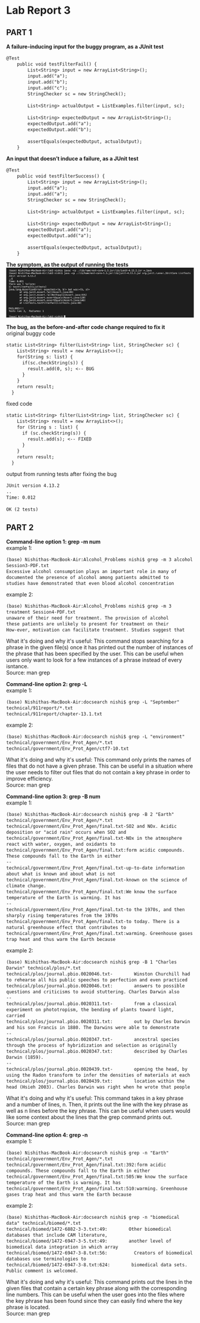 # Lab Report 3
## PART 1
**A failure-inducing input for the buggy program, as a JUnit test**
```
@Test
    public void testFilterFail() {
        List<String> input = new ArrayList<String>();
        input.add("a");
        input.add("b");
        input.add("c");
        StringChecker sc = new StringCheck();

        List<String> actualOutput = ListExamples.filter(input, sc);

        List<String> expectedOutput = new ArrayList<String>();
        expectedOutput.add("a");
        expectedOutput.add("b");

        assertEquals(expectedOutput, actualOutput);
    }
```

**An input that doesn’t induce a failure, as a JUnit test**
```
@Test
    public void testFilterSuccess() {
        List<String> input = new ArrayList<String>();
        input.add("a");
        input.add("a");
        StringChecker sc = new StringCheck();

        List<String> actualOutput = ListExamples.filter(input, sc);

        List<String> expectedOutput = new ArrayList<String>();
        expectedOutput.add("a");
        expectedOutput.add("a");

        assertEquals(expectedOutput, actualOutput);
    }
```

**The symptom, as the output of running the tests** 
![output of running tests](https://raw.githubusercontent.com/nselvakumar25/cse15l-lab-reports/main/test-output-lab3.png)  

**The bug, as the before-and-after code change required to fix it**  
original buggy code
```
static List<String> filter(List<String> list, StringChecker sc) {
    List<String> result = new ArrayList<>();
    for(String s: list) {
      if(sc.checkString(s)) {
        result.add(0, s); <-- BUG
      }
    }
    return result;
  }
```
fixed code
```
static List<String> filter(List<String> list, StringChecker sc) {
    List<String> result = new ArrayList<>();
    for (String s : list) {
      if (sc.checkString(s)) {
        result.add(s); <-- FIXED
      }
    }
    return result;
  }
```
output from running tests after fixing the bug
```
JUnit version 4.13.2
..
Time: 0.012

OK (2 tests)
```

## PART 2
**Command-line option 1: grep -m num**  
example 1:
```
(base) Nishithas-MacBook-Air:Alcohol_Problems nishi$ grep -m 3 alcohol Session3-PDF.txt
Excessive alcohol consumption plays an important role in many of
documented the presence of alcohol among patients admitted to
studies have demonstrated that even blood alcohol concentration
```
example 2:
```
(base) Nishithas-MacBook-Air:Alcohol_Problems nishi$ grep -m 3 treatment Session4-PDF.txt
unaware of their need for treatment. The provision of alcohol
these patients are unlikely to present for treatment on their
How-ever, motivation can facilitate treatment. Studies suggest that
```
What it's doing and why it's useful: This command stops searching for a phrase in the given file(s) once it has printed out the number of instances of the phrase that has been specified by the user. This can be useful when users only want to look for a few instances of a phrase instead of every isntance.  
Source: man grep  

**Command-line option 2: grep -L**  
example 1:
```
(base) Nishithas-MacBook-Air:docsearch nishi$ grep -L "September" technical/911report/*.txt
technical/911report/chapter-13.1.txt
```
example 2:
```
(base) Nishithas-MacBook-Air:docsearch nishi$ grep -L "environment" technical/government/Env_Prot_Agen/*.txt
technical/government/Env_Prot_Agen/ctf7-10.txt
```
What it's doing and why it's useful: This command only prints the names of files that do not have a given phrase. This can be useful in a situation where the user needs to filter out files that do not contain a key phrase in order to improve efficiency.  
Source: man grep  

**Command-line option 3: grep -B num**  
example 1:
```
(base) Nishithas-MacBook-Air:docsearch nishi$ grep -B 2 "Earth" technical/government/Env_Prot_Agen/*.txt
technical/government/Env_Prot_Agen/final.txt-SO2 and NOx. Acidic deposition or "acid rain" occurs when SO2 and
technical/government/Env_Prot_Agen/final.txt-NOx in the atmosphere react with water, oxygen, and oxidants to
technical/government/Env_Prot_Agen/final.txt:form acidic compounds. These compounds fall to the Earth in either
--
technical/government/Env_Prot_Agen/final.txt-up-to-date information about what is known and about what is not
technical/government/Env_Prot_Agen/final.txt-known on the science of climate change.
technical/government/Env_Prot_Agen/final.txt:We know the surface temperature of the Earth is warming. It has
--
technical/government/Env_Prot_Agen/final.txt-to the 1970s, and then sharply rising temperatures from the 1970s
technical/government/Env_Prot_Agen/final.txt-to today. There is a natural greenhouse effect that contributes to
technical/government/Env_Prot_Agen/final.txt:warming. Greenhouse gases trap heat and thus warm the Earth because
```
example 2:
```
(base) Nishithas-MacBook-Air:docsearch nishi$ grep -B 1 "Charles Darwin" technical/plos/*.txt
technical/plos/journal.pbio.0020046.txt-        Winston Churchill had to rehearse all his public speeches to perfection and even practiced
technical/plos/journal.pbio.0020046.txt:        answers to possible questions and criticisms to avoid stuttering. Charles Darwin also
--
technical/plos/journal.pbio.0020311.txt-        from a classical experiment on phototropism, the bending of plants toward light, carried
technical/plos/journal.pbio.0020311.txt:        out by Charles Darwin and his son Francis in 1880. The Darwins were able to demonstrate
--
technical/plos/journal.pbio.0020347.txt-        ancestral species through the process of hybridization and selection as originally
technical/plos/journal.pbio.0020347.txt:        described by Charles Darwin (1859).
--
technical/plos/journal.pbio.0020439.txt-        opening the head, by using the Radon transform to infer the densities of materials at each
technical/plos/journal.pbio.0020439.txt:        location within the head (Hsieh 2003). Charles Darwin was right when he wrote that people
```
What it's doing and why it's useful: This command takes in a key phrase and a number of lines, n. Then, it prints out the line with the key phrase as well as n lines before the key phrase. This can be useful when users would like some context about the lines that the grep command prints out.  
Source: man grep  

**Command-line option 4: grep -n**  
example 1:
```
(base) Nishithas-MacBook-Air:docsearch nishi$ grep -n "Earth" technical/government/Env_Prot_Agen/*.txt
technical/government/Env_Prot_Agen/final.txt:392:form acidic compounds. These compounds fall to the Earth in either
technical/government/Env_Prot_Agen/final.txt:505:We know the surface temperature of the Earth is warming. It has
technical/government/Env_Prot_Agen/final.txt:510:warming. Greenhouse gases trap heat and thus warm the Earth because
```
example 2:
```
(base) Nishithas-MacBook-Air:docsearch nishi$ grep -n "biomedical data" technical/biomed/*.txt
technical/biomed/1472-6882-3-3.txt:49:        Other biomedical databases that include CAM literature,
technical/biomed/1472-6947-3-5.txt:49:        another level of biomedical data integration in which array
technical/biomed/1472-6947-3-8.txt:56:          Creators of biomedical databases use terminologies to
technical/biomed/1472-6947-3-8.txt:624:        biomedical data sets. Public comment is welcomed.
```
What it's doing and why it's useful: This command prints out the lines in the given files that contain a certain key phrase along with the corresponding line numbers. This can be useful when the user goes into the files where the key phrase has been found since they can easily find where the key phrase is located.  
Source: man grep







